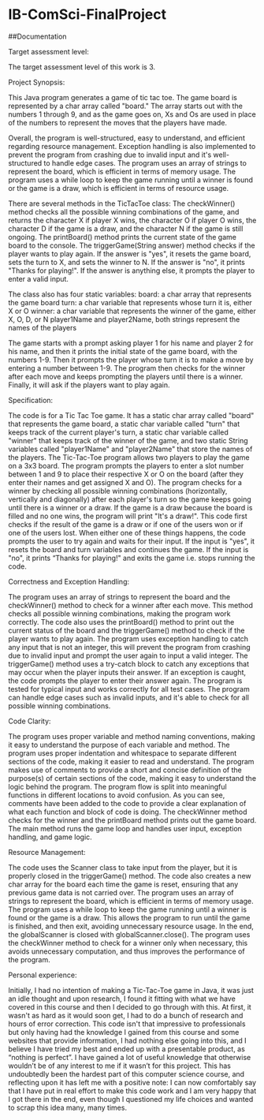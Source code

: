 # IB-ComSci-FinalProject
##Documentation


Target assessment level: 

The target assessment level of this work is 3.

Project Synopsis:

This Java program generates a game of tic tac toe. The game board is represented by a char array called "board." The array starts out with the numbers 1 through 9, and as the game goes on, Xs and Os are used in place of the numbers to represent the moves that the players have made.

Overall, the program is well-structured, easy to understand, and efficient regarding resource management. Exception handling is also implemented to prevent the program from crashing due to invalid input and it's well-structured to handle edge cases. The program uses an array of strings to represent the board, which is efficient in terms of memory usage. The program uses a while loop to keep the game running until a winner is found or the game is a draw, which is efficient in terms of resource usage.

There are several methods in the TicTacToe class:
The checkWinner() method checks all the possible winning combinations of the game, and returns the character X if player X wins, the character O if player O wins, the character D if the game is a draw, and the character N if the game is still ongoing.
The printBoard() method prints the current state of the game board to the console.
The triggerGame(String answer) method checks if the player wants to play again. If the answer is "yes", it resets the game board, sets the turn to X, and sets the winner to N. If the answer is "no", it prints "Thanks for playing!". If the answer is anything else, it prompts the player to enter a valid input.

The class also has four static variables:
board: a char array that represents the game board
turn: a char variable that represents whose turn it is, either X or O
winner: a char variable that represents the winner of the game, either X, O, D, or N
player1Name and player2Name, both strings represent the names of the players

The game starts with a prompt asking player 1 for his name and player 2 for his name, and then it prints the initial state of the game board, with the numbers 1-9. Then it prompts the player whose turn it is to make a move by entering a number between 1-9. The program then checks for the winner after each move and keeps prompting the players until there is a winner. Finally, it will ask if the players want to play again.

Specification:

The code is for a Tic Tac Toe game. It has a static char array called "board" that represents the game board, a static char variable called "turn" that keeps track of the current player's turn, a static char variable called "winner" that keeps track of the winner of the game, and two static String variables called "player1Name" and "player2Name" that store the names of the players.
The Tic-Tac-Toe program allows two players to play the game on a 3x3 board.
The program prompts the players to enter a slot number between 1 and 9 to place their respective X or O on the board (after they enter their names and get assigned X and O).
The program checks for a winner by checking all possible winning combinations (horizontally, vertically and diagonally) after each player's turn so the game keeps going until there is a winner or a draw.
If the game is a draw because the board is filled and no one wins, the program will print "It's a draw!". 
This code first checks if the result of the game is a draw or if one of the users won or if one of the users lost. When either one of these things happens, the code prompts the user to try again and waits for their input. If the input is "yes", it resets the board and turn variables and continues the game. If the input is "no", it prints “Thanks for playing!" and exits the game i.e. stops running the code.

Correctness and Exception Handling:

The program uses an array of strings to represent the board and the checkWinner() method to check for a winner after each move. This method checks all possible winning combinations, making the program work correctly.
The code also uses the printBoard() method to print out the current status of the board and the triggerGame() method to check if the player wants to play again.
The program uses exception handling to catch any input that is not an integer, this will prevent the program from crashing due to invalid input and prompt the user again to input a valid integer.
The triggerGame() method uses a try-catch block to catch any exceptions that may occur when the player inputs their answer. If an exception is caught, the code prompts the player to enter their answer again.
The program is tested for typical input and works correctly for all test cases. The program can handle edge cases such as invalid inputs, and it's able to check for all possible winning combinations.

Code Clarity:

The program uses proper variable and method naming conventions, making it easy to understand the purpose of each variable and method.
The program uses proper indentation and whitespace to separate different sections of the code, making it easier to read and understand.
The program makes use of comments to provide a short and concise definition of the purpose(s) of certain sections of the code, making it easy to understand the logic behind the program.
The program flow is split into meaningful functions in different locations to avoid confusion. 
As you can see, comments have been added to the code to provide a clear explanation of what each function and block of code is doing. 
The checkWinner method checks for the winner and the printBoard method prints out the game board. 
The main method runs the game loop and handles user input, exception handling, and game logic.

Resource Management:

The code uses the Scanner class to take input from the player, but it is properly closed in the triggerGame() method. The code also creates a new char array for the board each time the game is reset, ensuring that any previous game data is not carried over.
The program uses an array of strings to represent the board, which is efficient in terms of memory usage.
The program uses a while loop to keep the game running until a winner is found or the game is a draw. This allows the program to run until the game is finished, and then exit, avoiding unnecessary resource usage.
In the end, the globalScanner is closed with globalScanner.close().
The program uses the checkWinner method to check for a winner only when necessary, this avoids unnecessary computation, and thus improves the performance of the program.

Personal experience: 

Initially, I had no intention of making a Tic-Tac-Toe game in Java, it was just an idle thought and upon research, I found it fitting with what we have covered in this course and then I decided to go through with this. At first, it wasn't as hard as it would soon get, I had to do a bunch of research and hours of error correction. This code isn't that impressive to professionals but only having had the knowledge I gained from this course and some websites that provide information, I had nothing else going into this, and I believe I have tried my best and ended up with a presentable product, as “nothing is perfect”. I have gained a lot of useful knowledge that otherwise wouldn’t be of any interest to me if it wasn’t for this project. This has undoubtedly been the hardest part of this computer science course, and reflecting upon it has left me with a positive note: I can now comfortably say that I have put in real effort to make this code work and I am very happy that I got there in the end, even though I questioned my life choices and wanted to scrap this idea many, many times.


